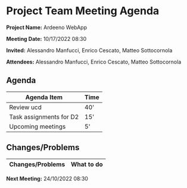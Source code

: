 # Project Team Meeting Agenda

**Project Name:** Ardeeno WebApp

**Meeting Date:** 10/17/2022 08:30

**Invited:** Alessandro Manfucci, Enrico Cescato, Matteo Sottocornola

**Attendees:** Alessandro Manfucci, Enrico Cescato, Matteo Sottocornola

## Agenda

|**Agenda Item**|**Time**|
|---|---|
|Review ucd|40'|
|Task assignments for D2|15'|
|Upcoming meetings|5'|

## Changes/Problems

|**Changes/Problems**|**What to do**|
|---|---|

**Next Meeting:** 24/10/2022 08:30